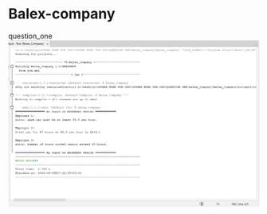# Balex-company
question_one
![Output for Question one](https://github.com/PRAISE-C/Balex-company/blob/main/no1.png?raw=true)
